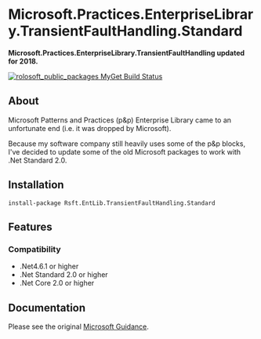 # Microsoft.Practices.EnterpriseLibrary.TransientFaultHandling.Standard
**Microsoft.Practices.EnterpriseLibrary.TransientFaultHandling updated for 2018.**

[![rolosoft_public_packages MyGet Build Status](https://www.myget.org/BuildSource/Badge/rolosoft_public_packages?identifier=0c8606f1-3290-4905-b6cc-2a1d31f42071)](https://www.myget.org/)

## About
Microsoft Patterns and Practices (p&p) Enterprise Library came to an unfortunate end (i.e. it was dropped by Microsoft).

Because my software company still heavily uses some of the p&p blocks, I've decided to update some of the old Microsoft packages to work with .Net Standard 2.0.

## Installation
~~~
install-package Rsft.EntLib.TransientFaultHandling.Standard
~~~

## Features
### Compatibility
* .Net4.6.1 or higher
* .Net Standard 2.0 or higher
* .Net Core 2.0 or higher

## Documentation
Please see the original [Microsoft Guidance](https://msdn.microsoft.com/en-us/library/ff648951.aspx).